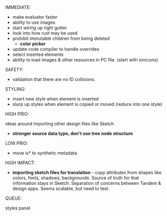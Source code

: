 IMMEDIATE:

* make evaluator faster
* ability to use images
* start wiring up right gutter
* look into how rust may be used
* prohibit immutable children from being deleted
  * **color picker**
* update code compiler to handle overrides
* select inserted elements
* ability to load images & other resources in PC file. (start with ionicons)

SAFETY:

* validation that there are no ID collisions.

STYLING:

* insert new style when element is inserted
* slurp up styles when element is copied or moved (reduce into one style)

HIGH PRIO:

ideas around importing other design files like Sketch

* **stronger source data type, don't use tree node structure**

LOW PRIO:

* move is\* to synthetic metadata

HIGH IMPACT:

* **importing sketch files for translation** - copy attributes from shapes like colors, fonts, shadows, backgrounds. Source of truth for that information stays in Sketch. Separation of concerns between Tandem & design apps. Seems scalable, but need to test.

QUEUE:

styles panel

